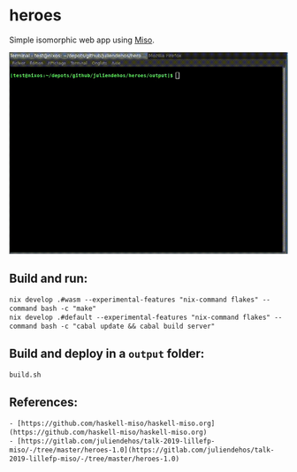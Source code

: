 # heroes

Simple isomorphic web app using [Miso](https://github.com/dmjio/miso).

![](demo-heroes.gif)

## Build and run:

```
nix develop .#wasm --experimental-features "nix-command flakes" --command bash -c "make"
nix develop .#default --experimental-features "nix-command flakes" --command bash -c "cabal update && cabal build server"
```

## Build and deploy in a `output` folder:

```
build.sh
```

## References:

    - [https://github.com/haskell-miso/haskell-miso.org](https://github.com/haskell-miso/haskell-miso.org)
    - [https://gitlab.com/juliendehos/talk-2019-lillefp-miso/-/tree/master/heroes-1.0](https://gitlab.com/juliendehos/talk-2019-lillefp-miso/-/tree/master/heroes-1.0)

